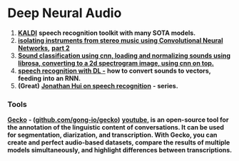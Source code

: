 # Deep Neural Audio

1. [**KALDI**](https://kaldi-asr.org/models.html) **speech recognition toolkit with many SOTA models.**&#x20;
2. [**isolating instruments from stereo music using Convolutional Neural Networks**](https://towardsdatascience.com/audio-ai-isolating-vocals-from-stereo-music-using-convolutional-neural-networks-210532383785)**,** [**part 2**](https://towardsdatascience.com/audio-ai-isolating-instruments-from-stereo-music-using-convolutional-neural-networks-584ababf69de)
3. [**Sound classification using cnn, loading and normalizing sounds using librosa, converting to a 2d spectrogram image, using cnn on top.**](https://medium.com/@mikesmales/sound-classification-using-deep-learning-8bc2aa1990b7)
4. [**speech recognition with DL -**](https://medium.com/@ageitgey/machine-learning-is-fun-part-6-how-to-do-speech-recognition-with-deep-learning-28293c162f7a) **how to convert sounds to vectors, feeding into an RNN.**
5. **(Great)** [**Jonathan Hui on speech recognition**](https://medium.com/@jonathan\_hui/speech-recognition-series-71fd6784551a) **- series.**

### **Tools**

[**Gecko**](https://medium.com/gong-tech-blog/introducing-gecko-an-open-source-solution-for-effective-annotation-of-conversations-2ecec0909941) **-  (**[**github.com/gong-io/gecko**](https://github.com/gong-io/gecko)**)** [**youtube**](https://www.youtube.com/watch?v=CBYA0YC1NBI)**, is an open-source tool for the annotation of the linguistic content of conversations. It can be used for segmentation, diarization, and transcription. With Gecko, you can create and perfect audio-based datasets, compare the results of multiple models simultaneously, and highlight differences between transcriptions.**
